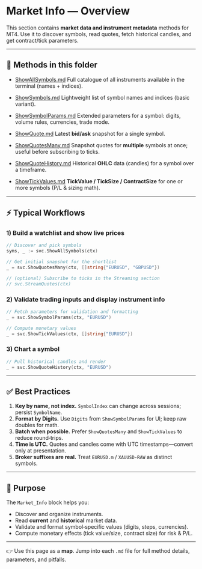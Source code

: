 # Market Info — Overview

This section contains **market data and instrument metadata** methods for MT4. Use it to discover symbols, read quotes, fetch historical candles, and get contract/tick parameters.

---

## 📂 Methods in this folder

* [ShowAllSymbols.md](ShowAllSymbols.md)
  Full catalogue of all instruments available in the terminal (names + indices).

* [ShowSymbols.md](ShowSymbols.md)
  Lightweight list of symbol names and indices (basic variant).

* [ShowSymbolParams.md](ShowSymbolParams.md)
  Extended parameters for a symbol: digits, volume rules, currencies, trade mode.

* [ShowQuote.md](ShowQuote.md)
  Latest **bid/ask** snapshot for a single symbol.

* [ShowQuotesMany.md](ShowQuotesMany.md)
  Snapshot quotes for **multiple** symbols at once; useful before subscribing to ticks.

* [ShowQuoteHistory.md](ShowQuoteHistory.md)
  Historical **OHLC** data (candles) for a symbol over a timeframe.

* [ShowTickValues.md](ShowTickValues.md)
  **TickValue / TickSize / ContractSize** for one or more symbols (P/L & sizing math).

---

## ⚡ Typical Workflows

### 1) Build a watchlist and show live prices

```go
// Discover and pick symbols
syms, _ := svc.ShowAllSymbols(ctx)

// Get initial snapshot for the shortlist
_ = svc.ShowQuotesMany(ctx, []string{"EURUSD", "GBPUSD"})

// (optional) Subscribe to ticks in the Streaming section
// svc.StreamQuotes(ctx)
```

### 2) Validate trading inputs and display instrument info

```go
// Fetch parameters for validation and formatting
_ = svc.ShowSymbolParams(ctx, "EURUSD")

// Compute monetary values
_ = svc.ShowTickValues(ctx, []string{"EURUSD"})
```

### 3) Chart a symbol

```go
// Pull historical candles and render
_ = svc.ShowQuoteHistory(ctx, "EURUSD")
```

---

## ✅ Best Practices

1. **Key by name, not index.** `SymbolIndex` can change across sessions; persist `SymbolName`.
2. **Format by Digits.** Use `Digits` from `ShowSymbolParams` for UI; keep raw doubles for math.
3. **Batch when possible.** Prefer `ShowQuotesMany` and `ShowTickValues` to reduce round‑trips.
4. **Time is UTC.** Quotes and candles come with UTC timestamps—convert only at presentation.
5. **Broker suffixes are real.** Treat `EURUSD.m` / `XAUUSD-RAW` as distinct symbols.

---

## 🎯 Purpose

The `Market_Info` block helps you:

* Discover and organize instruments.
* Read **current** and **historical** market data.
* Validate and format symbol‑specific values (digits, steps, currencies).
* Compute monetary effects (tick value/size, contract size) for risk & P/L.

---

👉 Use this page as a **map**. Jump into each `.md` file for full method details, parameters, and pitfalls.
